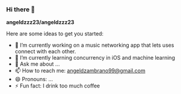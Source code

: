 ### Hi there 👋


**angeldzzz23/angeldzzz23** 

Here are some ideas to get you started:

- 🔭 I’m currently working on a music networking app that lets uses connect with each other.
- 🌱 I’m currently learning concurrency in iOS and machine learning
- 💬 Ask me about ...
- 📫 How to reach me: angeldzambrano99@gmail.com
- 😄 Pronouns: ...
- ⚡ Fun fact: I drink too much coffee

